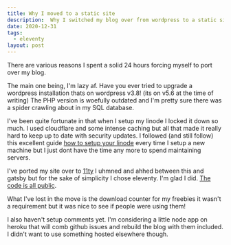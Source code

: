 ```yaml
---
title: Why I moved to a static site
description:  Why I switched my blog over from wordpress to a static site
date: 2020-12-31 
tags:
  - eleventy
layout: post
---
```


There are various reasons I spent a solid 24 hours forcing myself to port over my blog. 

The main one being, I'm lazy af. Have you ever tried to upgrade a wordpress installation thats on wordpress v3.8! (its on v5.6 at the time of writing) The PHP version is woefully outdated and I'm pretty sure there was a spider crawling about in my SQL database.

I've been quite fortunate in that when I setup my linode I locked it down so much. I used cloudflare and some intense caching but all that made it really hard to keep up to date with security updates. I followed (and still follow) this excellent guide [how to setup your linode](https://feross.org/how-to-setup-your-linode/) every time I setup a new machine but I just dont have the time any more to spend maintaining servers. 

I've ported my site over to [11ty](https://www.11ty.dev/) I uhmned and ahhed between this and gatsby but for the sake of simplicity I chose eleventy. I'm glad I did. [The code is all public](https://github.com/apricot13/femgeek-static).

What I've lost in the move is the download counter for my freebies it wasn't a requirement but it was nice to see if people were using them!

I also haven't setup comments yet. I'm considering a little node app on heroku that will comb github issues and rebuild the blog with them included. I didn't want to use something hosted elsewhere though.